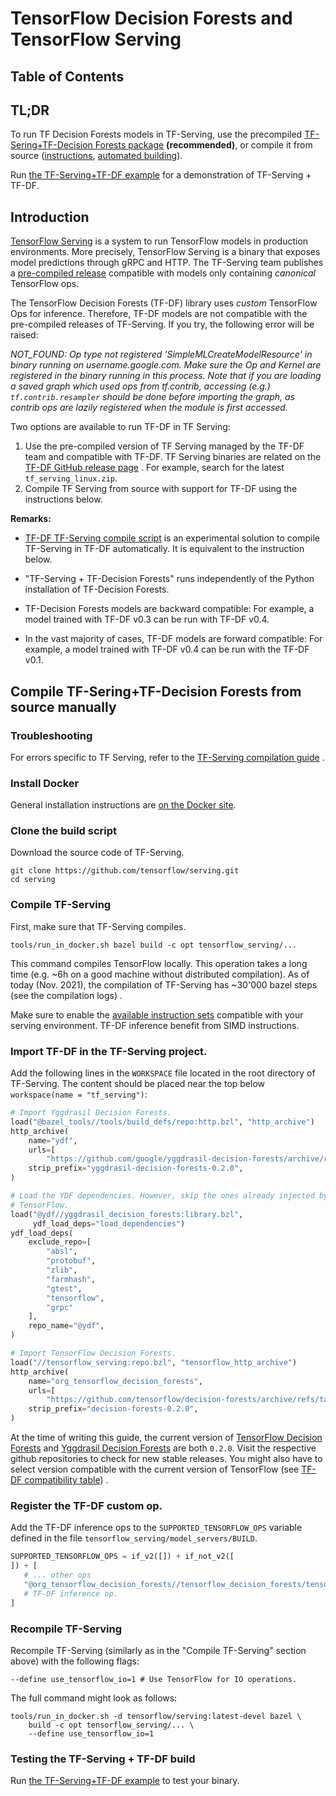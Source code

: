 # TensorFlow Decision Forests and TensorFlow Serving

<!-- docs_infra:strip_begin -->

## Table of Contents

<!--ts-->

<!--te-->

<!-- docs_infra:strip_end -->

## TL;DR

To run TF Decision Forests models in TF-Serving, use the precompiled
[TF-Sering+TF-Decision Forests package](https://github.com/tensorflow/decision-forests/releases)
**(recommended)**, or compile it from source
([instructions](#compile-tf-seringtf-decision-forests-from-source),
[automated building](https://github.com/tensorflow/decision-forests/tree/main/tools/tf_serving)).

Run
[the TF-Serving+TF-DF example](https://github.com/tensorflow/decision-forests/tree/main/tools/tf_serving)
for a demonstration of TF-Serving + TF-DF.

## Introduction

[TensorFlow Serving](https://www.tensorflow.org/tfx/guide/serving) is a system
to run TensorFlow models in production environments. More precisely, TensorFlow
Serving is a binary that exposes model predictions through gRPC and HTTP. The
TF-Serving team publishes a
[pre-compiled release](https://www.tensorflow.org/tfx/serving/docker) compatible
with models only containing *canonical* TensorFlow ops.

The TensorFlow Decision Forests (TF-DF) library uses *custom* TensorFlow Ops for
inference. Therefore, TF-DF models are not compatible with the pre-compiled
releases of TF-Serving. If you try, the following error will be raised:

*NOT_FOUND: Op type not registered 'SimpleMLCreateModelResource' in binary
running on username.google.com. Make sure the Op and Kernel are registered in
the binary running in this process. Note that if you are loading a saved graph
which used ops from tf.contrib, accessing (e.g.) `tf.contrib.resampler` should
be done before importing the graph, as contrib ops are lazily registered when
the module is first accessed.*

Two options are available to run TF-DF in TF Serving:

1.  Use the pre-compiled version of TF Serving managed by the TF-DF team and
    compatible with TF-DF. TF Serving binaries are related on the
    [TF-DF GitHub release page](https://github.com/tensorflow/decision-forests/releases)
    . For example, search for the latest `tf_serving_linux.zip`.
1.  Compile TF Serving from source with support for TF-DF using the instructions
    below.

**Remarks:**

-   [TF-DF TF-Serving compile script](https://github.com/tensorflow/decision-forests/tree/main/tools/tf_serving)
    is an experimental solution to compile TF-Serving in TF-DF automatically. It
    is equivalent to the instruction below.

-   "TF-Serving + TF-Decision Forests" runs independently of the Python
    installation of TF-Decision Forests.

-   TF-Decision Forests models are backward compatible: For example, a model
    trained with TF-DF v0.3 can be run with TF-DF v0.4.

-   In the vast majority of cases, TF-DF models are forward compatible: For
    example, a model trained with TF-DF v0.4 can be run with the TF-DF v0.1.

## Compile TF-Sering+TF-Decision Forests from source manually

### Troubleshooting

For errors specific to TF Serving, refer to the
[TF-Serving compilation guide](https://www.tensorflow.org/tfx/serving/setup#building_from_source)
.

### Install Docker

General installation instructions are
[on the Docker site](https://docs.docker.com/get-docker/).

### Clone the build script

Download the source code of TF-Serving.

```shell
git clone https://github.com/tensorflow/serving.git
cd serving
```

### Compile TF-Serving

First, make sure that TF-Serving compiles.

```shell
tools/run_in_docker.sh bazel build -c opt tensorflow_serving/...
```

This command compiles TensorFlow locally. This operation takes a long time (e.g.
~6h on a good machine without distributed compilation). As of today (Nov. 2021),
the compilation of TF-Serving has ~30'000 bazel steps (see the compilation logs)
.

Make sure to enable the
[available instruction sets](https://www.tensorflow.org/tfx/serving/setup#optimized_build)
compatible with your serving environment. TF-DF inference benefit from SIMD
instructions.

### Import TF-DF in the TF-Serving project.

Add the following lines in the `WORKSPACE` file located in the root directory of
TF-Serving. The content should be placed near the top below `workspace(name =
"tf_serving")`:

```python
# Import Yggdrasil Decision Forests.
load("@bazel_tools//tools/build_defs/repo:http.bzl", "http_archive")
http_archive(
    name="ydf",
    urls=[
        "https://github.com/google/yggdrasil-decision-forests/archive/refs/tags/0.2.0.zip"],
    strip_prefix="yggdrasil-decision-forests-0.2.0",
)

# Load the YDF dependencies. However, skip the ones already injected by
# TensorFlow.
load("@ydf//yggdrasil_decision_forests:library.bzl",
     ydf_load_deps="load_dependencies")
ydf_load_deps(
    exclude_repo=[
        "absl",
        "protobuf",
        "zlib",
        "farmhash",
        "gtest",
        "tensorflow",
        "grpc"
    ],
    repo_name="@ydf",
)

# Import TensorFlow Decision Forests.
load("//tensorflow_serving:repo.bzl", "tensorflow_http_archive")
http_archive(
    name="org_tensorflow_decision_forests",
    urls=[
        "https://github.com/tensorflow/decision-forests/archive/refs/tags/0.2.0.zip"],
    strip_prefix="decision-forests-0.2.0",
)
```

At the time of writing this guide, the current version of
[TensorFlow Decision Forests](https://github.com/tensorflow/decision-forests)
and
[Yggdrasil Decision Forests](https://github.com/google/yggdrasil-decision-forests)
are both `0.2.0`. Visit the respective github repositories to check for new
stable releases. You might also have to select version compatible with the
current version of TensorFlow (see
[TF-DF compatibility table](https://github.com/tensorflow/decision-forests/blob/main/documentation/known_issues.md#compatibility-table))
.

### Register the TF-DF custom op.

Add the TF-DF inference ops to the `SUPPORTED_TENSORFLOW_OPS` variable defined
in the file `tensorflow_serving/model_servers/BUILD`.

```python
SUPPORTED_TENSORFLOW_OPS = if_v2([]) + if_not_v2([
]) + [
   # ... other ops
   "@org_tensorflow_decision_forests//tensorflow_decision_forests/tensorflow/ops/inference:kernel_and_op",
   # TF-DF inference op.
]
```

### Recompile TF-Serving

Recompile TF-Serving (similarly as in the "Compile TF-Serving" section above)
with the following flags:

```shell
--define use_tensorflow_io=1 # Use TensorFlow for IO operations.
```

The full command might look as follows:

```shell
tools/run_in_docker.sh -d tensorflow/serving:latest-devel bazel \
    build -c opt tensorflow_serving/... \
    --define use_tensorflow_io=1
```

### Testing the TF-Serving + TF-DF build

Run
[the TF-Serving+TF-DF example](https://github.com/tensorflow/decision-forests/tree/main/tools/tf_serving)
to test your binary.
